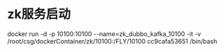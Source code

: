# zk服务启动

docker run -d -p 10100:10100 --name=zk_dubbo_kafka_10100 -it -v /root/csg/dockerContainer/zk/10100:/FLY/10100 cc9cafa53651 /bin/bash